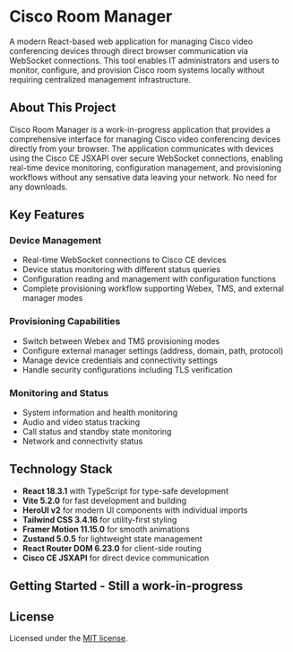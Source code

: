 # Cisco Room Manager

A modern React-based web application for managing Cisco video conferencing devices through direct browser communication via WebSocket connections. This tool enables IT administrators and users to monitor, configure, and provision Cisco room systems locally without requiring centralized management infrastructure.

## About This Project

Cisco Room Manager is a work-in-progress application that provides a comprehensive interface for managing Cisco video conferencing devices directly from your browser. The application communicates with devices using the Cisco CE JSXAPI over secure WebSocket connections, enabling real-time device monitoring, configuration management, and provisioning workflows without any sensative data leaving your network. No need for any downloads.

## Key Features

### Device Management

- Real-time WebSocket connections to Cisco CE devices
- Device status monitoring with different status queries
- Configuration reading and management with configuration functions
- Complete provisioning workflow supporting Webex, TMS, and external manager modes

### Provisioning Capabilities

- Switch between Webex and TMS provisioning modes
- Configure external manager settings (address, domain, path, protocol)
- Manage device credentials and connectivity settings
- Handle security configurations including TLS verification

### Monitoring and Status

- System information and health monitoring
- Audio and video status tracking
- Call status and standby state monitoring
- Network and connectivity status

## Technology Stack

- **React 18.3.1** with TypeScript for type-safe development
- **Vite 5.2.0** for fast development and building
- **HeroUI v2** for modern UI components with individual imports
- **Tailwind CSS 3.4.16** for utility-first styling
- **Framer Motion 11.15.0** for smooth animations
- **Zustand 5.0.5** for lightweight state management
- **React Router DOM 6.23.0** for client-side routing
- **Cisco CE JSXAPI** for direct device communication

## Getting Started - Still a work-in-progress


## License

Licensed under the [MIT license](https://github.com/frontio-ai/vite-template/blob/main/LICENSE).
